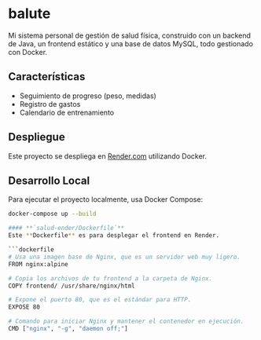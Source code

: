 # balute

Mi sistema personal de gestión de salud física, construido con un backend de Java, un frontend estático y una base de datos MySQL, todo gestionado con Docker.

## Características

- Seguimiento de progreso (peso, medidas)
- Registro de gastos
- Calendario de entrenamiento

## Despliegue

Este proyecto se despliega en [Render.com](https://render.com) utilizando Docker.

## Desarrollo Local

Para ejecutar el proyecto localmente, usa Docker Compose:

```bash
docker-compose up --build

#### **`salud-ender/Dockerfile`**
Este **Dockerfile** es para desplegar el frontend en Render.

```dockerfile
# Usa una imagen base de Nginx, que es un servidor web muy ligero.
FROM nginx:alpine

# Copia los archivos de tu frontend a la carpeta de Nginx.
COPY frontend/ /usr/share/nginx/html

# Expone el puerto 80, que es el estándar para HTTP.
EXPOSE 80

# Comando para iniciar Nginx y mantener el contenedor en ejecución.
CMD ["nginx", "-g", "daemon off;"]
